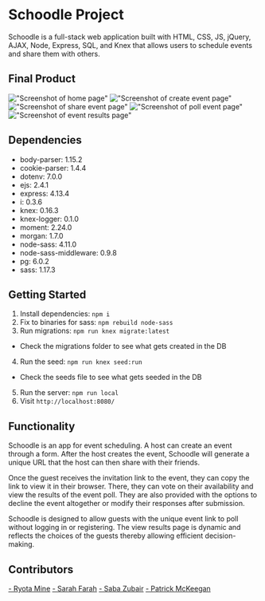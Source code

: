 # Schoodle Project

Schoodle is a full-stack web application built with HTML, CSS, JS, jQuery, AJAX, Node, Express, SQL, and Knex that allows users to schedule events and share them with others.

## Final Product

!["Screenshot of home page"](https://github.com/ryotamine/schoodle/blob/master/docs/index.png)
!["Screenshot of create event page"](https://github.com/ryotamine/schoodle/blob/master/docs/create_event.png)
!["Screenshot of share event page"](https://github.com/ryotamine/schoodle/blob/master/docs/share_event.png)
!["Screenshot of poll event page"](https://github.com/ryotamine/schoodle/blob/master/docs/poll_event.png)
!["Screenshot of event results page"](https://github.com/ryotamine/schoodle/blob/master/docs/results_event.png)

## Dependencies

- body-parser: 1.15.2
- cookie-parser: 1.4.4
- dotenv: 7.0.0
- ejs: 2.4.1
- express: 4.13.4
- i: 0.3.6
- knex: 0.16.3
- knex-logger: 0.1.0
- moment: 2.24.0
- morgan: 1.7.0
- node-sass: 4.11.0
- node-sass-middleware: 0.9.8
- pg: 6.0.2
- sass: 1.17.3

## Getting Started

1. Install dependencies: `npm i`
2. Fix to binaries for sass: `npm rebuild node-sass`
3. Run migrations: `npm run knex migrate:latest`
  - Check the migrations folder to see what gets created in the DB
4. Run the seed: `npm run knex seed:run`
  - Check the seeds file to see what gets seeded in the DB
5. Run the server: `npm run local`
6. Visit `http://localhost:8080/`

## Functionality

Schoodle is an app for event scheduling. A host can create an event through a form. After the host creates the event, Schoodle will generate a unique URL that the host can then share with their friends.

Once the guest receives the invitation link to the event, they can copy the link to view it in their browser. There, they can vote on their availability and view the results of the event poll. They are also provided with the options to decline the event altogether or modify their responses after submission.

Schoodle is designed to allow guests with the unique event link to poll without logging in or registering. The view results page is dynamic and reflects the choices of the guests thereby allowing efficient decision-making.

## Contributors

[- Ryota Mine](https://github.com/ryotamine)
[- Sarah Farah](https://github.com/farahsaa)
[- Saba Zubair](https://github.com/sabazubair)
[- Patrick McKeegan](https://github.com/pmckeegan)
